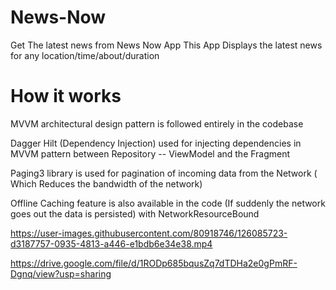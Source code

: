 # News-Now
Get The latest news from News Now App 
This App Displays the latest news for any location/time/about/duration

<h1>How it works </h1>
 
 <p>
MVVM architectural design pattern is followed entirely in the codebase

Dagger Hilt (Dependency Injection) used for injecting dependencies in MVVM pattern between Repository -- ViewModel and the Fragment

Paging3 library is used for pagination
of incoming data from the Network ( Which Reduces the bandwidth of the network)

Offline Caching feature is also available in the code (If suddenly the network goes out the data is persisted) with NetworkResourceBound
</p>

https://user-images.githubusercontent.com/80918746/126085723-d3187757-0935-4813-a446-e1bdb6e34e38.mp4



https://drive.google.com/file/d/1RODp685bqusZq7dTDHa2e0gPmRF-Dgnq/view?usp=sharing
